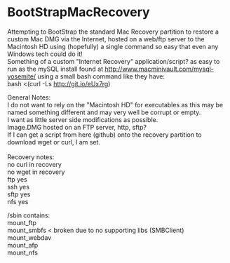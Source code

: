 # BootStrapMacRecovery
Attempting to BootStrap the standard Mac Recovery partition to restore a custom Mac DMG via the Internet, hosted on a web/ftp server to the Macintosh HD using (hopefully) a single command so easy that even any Windows tech could do it!
<br>
Something of a custom "Internet Recovery" application/script? as easy to run as the mySQL install found at http://www.macminivault.com/mysql-yosemite/ using a small bash command like they have:<br>
bash <(curl -Ls http://git.io/eUx7rg)
<br>

General Notes:<br>
I do not want to rely on the "Macintosh HD" for executables as this may be named something different and may very well be corrupt or empty.<br>
I want as little server side modifications as possible.<br>
Image.DMG hosted on an FTP server, http, sftp?<br>
If I can get a script from here (github) onto the recovery partition to download wget or curl, I am set.<br>
<br>
Recovery notes:<br>
no curl in recovery<br>
no wget in recovery<br>
ftp yes<br>
ssh yes<br>
sftp yes<br>
nfs yes<br>

/sbin contains:<br>
mount_ftp<br>
mount_smbfs < broken due to no supporting libs (SMBClient)<br>
mount_webdav<br>
mount_afp<br>
mount_nfs<br>
